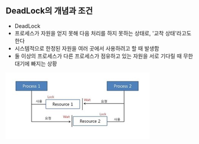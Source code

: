## DeadLock의 개념과 조건

- DeadLock
- 프로세스가 자원을 얻지 못해 다음 처리를 하지 못하는 상태로, '교착 상태'라고도 한다
- 시스템적으로 한정된 자원을 여러 곳에서 사용하려고 할 때 발생함
- 둘 이상의 프로세스가 다른 프로세스가 점유하고 있는 자원을 서로 기다릴 때 무한 대기에 빠지는 상황

![DeadLock.jpg](DeadLock.jpg)
